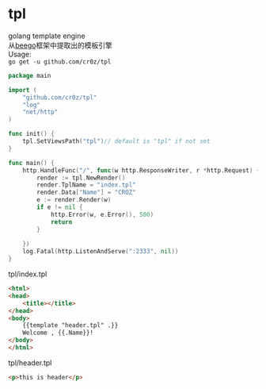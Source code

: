 # tpl
golang template engine  
从[beego](https://beego.me)框架中提取出的模板引擎  
Usage:  
```go get -u github.com/cr0z/tpl```
```go
package main

import (
	"github.com/cr0z/tpl"
	"log"
	"net/http"
)

func init() {
    tpl.SetViewsPath("tpl")// default is "tpl" if not set
}

func main() {
	http.HandleFunc("/", func(w http.ResponseWriter, r *http.Request) {
		render := tpl.NewRender()
		render.TplName = "index.tpl"
		render.Data["Name"] = "CROZ"
		e := render.Render(w)
		if e != nil {
			http.Error(w, e.Error(), 500)
			return
		}
		
	})
	log.Fatal(http.ListenAndServe(":2333", nil))
}
```
tpl/index.tpl
```html
<html>
<head>
	<title></title>
</head>
<body>
	{{template "header.tpl" .}}
	Welcome , {{.Name}}!
</body>
</html>
```
tpl/header.tpl
```html
<p>this is header</p>
```
